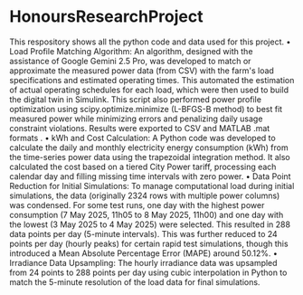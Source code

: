 # HonoursResearchProject
This respository shows all the python code and data used for this project.
•	Load Profile Matching Algorithm: An algorithm, designed with the assistance of Google Gemini 2.5 Pro, was developed to match or approximate the measured power data (from CSV) with the farm's load specifications and estimated operating times. This automated the estimation of actual operating schedules for each load, which were then used to build the digital twin in Simulink. This script also performed power profile optimization using scipy.optimize.minimize (L-BFGS-B method) to best fit measured power while minimizing errors and penalizing daily usage constraint violations. Results were exported to CSV and MATLAB .mat formats .
•	kWh and Cost Calculation: A Python code was developed to calculate the daily and monthly electricity energy consumption (kWh) from the time-series power data using the trapezoidal integration method. It also calculated the cost based on a tiered City Power tariff, processing each calendar day and filling missing time intervals with zero power.
•	Data Point Reduction for Initial Simulations: To manage computational load during initial simulations, the data (originally 2324 rows with multiple power columns) was condensed. For some test runs, one day with the highest power consumption (7 May 2025, 11h05 to 8 May 2025, 11h00) and one day with the lowest (3 May 2025 to 4 May 2025) were selected. This resulted in 288 data points per day (5-minute intervals). This was further reduced to 24 points per day (hourly peaks) for certain rapid test simulations, though this introduced a Mean Absolute Percentage Error (MAPE) around 50.12%.
•	Irradiance Data Upsampling: The hourly irradiance data was upsampled from 24 points to 288 points per day using cubic interpolation in Python to match the 5-minute resolution of the load data for final simulations.
